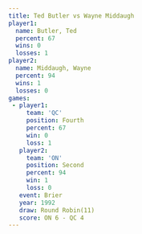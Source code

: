 ```yaml
---
title: Ted Butler vs Wayne Middaugh
player1:               
  name: Butler, Ted    
  percent: 67          
  wins: 0              
  losses: 1            
player2:               
  name: Middaugh, Wayne
  percent: 94          
  wins: 1              
  losses: 0            
games:
 - player1:          
     team: 'QC'      
     position: Fourth
     percent: 67     
     win: 0          
     loss: 1         
   player2:          
     team: 'ON'      
     position: Second
     percent: 94     
     win: 1          
     loss: 0         
   event: Brier         
   year: 1992           
   draw: Round Robin(11)
   score: ON 6 - QC 4   
---
```

